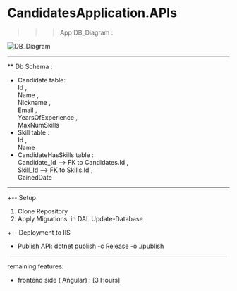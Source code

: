 # CandidatesApplication.APIs
 >>> App DB_Diagram :

![DB_Diagram](https://github.com/user-attachments/assets/6d9a19b4-767d-4abe-96bf-b92946888237)


---- 
** Db Schema :

* Candidate table:                                              
           Id ,           
           Name ,      
           Nickname ,                  
           Email ,                                              
           YearsOfExperience ,                                                           
           MaxNumSkills 
* Skill table :                               
           Id ,                 
           Name    
* CandidateHasSkills table :                                                  
           Candidate_Id      --> FK to Candidates.Id  ,                   
           Skill_Id             --> FK to Skills.Id  ,                   
           GainedDate                        
    
----------------
+-- Setup
1. Clone Repository
2. Apply Migrations: in DAL
     Update-Database


+-- Deployment to IIS
- Publish API:
    dotnet publish -c Release -o ./publish


----------------------
 remaining features:

- frontend  side ( Angular) : [3 Hours]


